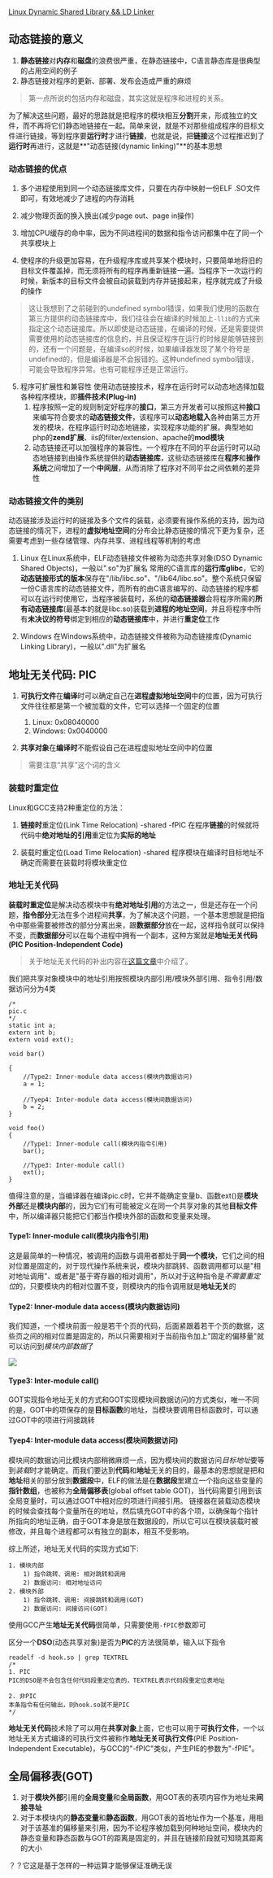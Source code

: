[Linux Dynamic Shared Library && LD Linker](https://www.cnblogs.com/LittleHann/p/4244863.html)

## 动态链接的意义


1. **静态链接**对**内存**和**磁盘**的浪费很严重，在静态链接中，C语言静态库是很典型的占用空间的例子
2. 静态链接对程序的更新、部署、发布会造成严重的麻烦


> 第一点所说的包括内存和磁盘，其实这就是程序和进程的关系。

为了解决这些问题，最好的思路就是把程序的模块相互**分割**开来，形成独立的文件，而不再将它们静态地链接在一起。简单来说，就是不对那些组成程序的目标文件进行链接，等到程序要**运行时**才进行**链接**，也就是说，把**链接**这个过程推迟到了**运行时**再进行，这就是**"动态链接(dynamic linking)"**的基本思想

### 动态链接的优点


1. 多个进程使用到同一个动态链接库文件，只要在内存中映射一份ELF .SO文件即可，有效地减少了进程的内存消耗

2. 减少物理页面的换入换出(减少page out、page in操作)

3. 增加CPU缓存的命中率，因为不同进程间的数据和指令访问都集中在了同一个共享模块上

4. 使程序的升级更加容易，在升级程序库或共享某个模块时，只要简单地将旧的目标文件覆盖掉，而无须将所有的程序再重新链接一遍。当程序下一次运行的时候，新版本的目标文件会被自动装载到内存并链接起来，程序就完成了升级的操作
>这让我想到了之前碰到的undefined symbol错误，如果我们使用的函数在第三方提供的动态链接库中，我们往往会在编译的时候加上`-llib`的方式来指定这个动态链接库。所以即使是动态链接，在编译的时候，还是需要提供需要使用的动态链接库的信息的，并且保证程序在运行的时候是能够链接到的，还有一个问题是，在编译so的时候，如果编译器发现了某个符号是undefined的，但是编译器是不会报错的。这种undefined symbol错误，可能会导致程序异常。也有可能程序还是正常运行。

5. 程序可扩展性和兼容性
使用动态链接技术，程序在运行时可以动态地选择加载各种程序模块，即**插件技术(Plug-in)**
    1) 程序按照一定的规则制定好程序的**接口**，第三方开发者可以按照这种**接口**来编写符合要求的**动态链接文件**，该程序可以**动态地载入**各种由第三方开发的模块，在程序运行时动态地链接，实现程序功能的扩展。典型地如php的**zend扩展**、iis的filter/extension、apache的**mod模块**
    2) 动态链接还可以加强程序的兼容性。一个程序在不同的平台运行时可以动态地链接到由操作系统提供的**动态链接库**，这些动态链接库在**程序**和**操作系统**之间增加了一个**中间层**，从而消除了程序对不同平台之间依赖的差异性




### 动态链接文件的类别

动态链接涉及运行时的链接及多个文件的装载，必须要有操作系统的支持，因为动态链接的情况下，进程的**虚拟地址空间**的分布会比静态链接的情况下更为复杂，还需要考虑到一些存储管理、内存共享、进程线程等机制的考虑


1. Linux
在Linux系统中，ELF动态链接文件被称为动态共享对象(DSO Dynamic Shared Objects)，一般以".so"为扩展名
常用的C语言库的**运行库glibc**，它的**动态链接形式的版本**保存在"/lib/libc.so"、"/lib64/libc.so"。整个系统只保留一份C语言库的动态链接文件，而所有的由C语言编写的、动态链接的程序都可以在运行时使用它，当程序被装载时，系统的**动态链接器**会将程序所需的**所有动态链接库**(最基本的就是libc.so)装载到**进程的地址空间**，并且将程序中所有**未决议的符号**绑定到相应的**动态链接库**中，并进行**重定位**工作

2. Windows
在Windows系统中，动态链接文件被称为动态链接库(Dynamic Linking Library)，一般以".dll"为扩展名

## 地址无关代码: PIC
1. **可执行文件**在**编译**时可以确定自己在**进程虚拟地址空间**中的位置，因为可执行文件往往都是第一个被加载的文件，它可以选择一个固定的位置
    1) Linux: 0x08040000
    2) Windows: 0x0040000

2. **共享对象**在**编译时**不能假设自己在进程虚拟地址空间中的位置
>需要注意“共享”这个词的含义
### 装载时重定位
Linux和GCC支持2种重定位的方法：
1. **链接时**重定位(Link Time Relocation)
-shared -fPIC
在程序**链接**的时候就将代码中**绝对地址的引用**重定位为**实际的地址**

2. 装载时重定位(Load Time Relocation)
-shared 
程序模块在编译时目标地址不确定而需要在装载时将模块重定位

### 地址无关代码
**装载时重定位**是解决动态模块中有**绝对地址引用**的方法之一，但是还存在一个问题，**指令部分**无法在多个进程间**共享**，为了解决这个问题，一个基本思想就是把指令中那些需要被修改的部分分离出来，跟**数据部分**放在一起，这样指令就可以保持不变，而**数据部分**可以在每个进程中拥有一个副本，这种方案就是**地址无关代码(PIC Position-Independent Code)**

> 关于地址无关代码的补出内容在[这篇文章](./load-time-relocation.md)中介绍了。

我们把共享对象模块中的地址引用按照模块内部引用/模块外部引用、指令引用/数据访问分为4类
```
/*
pic.c
*/
static int a;
extern int b;
extern void ext();

void bar()

{
    //Type2: Inner-module data access(模块内数据访问)
    a = 1;

    //Tyep4: Inter-module data access(模块间数据访问)
    b = 2;
}

void foo()
{
    //Type1: Inner-module call(模块内指令引用)
    bar();

    //Type3: Inter-module call()
    ext();
}
```
值得注意的是，当编译器在编译pic.c时，它并不能确定变量b、函数ext()是**模块外部**还是**模块内部**的，因为它们有可能被定义在同一个共享对象的其他**目标文件**中，所以编译器只能把它们都当作模块外部的函数和变量来处理。

#### Type1: Inner-module call(模块内指令引用)

这是最简单的一种情况，被调用的函数与调用者都处于**同一个模块**，它们之间的相对位置是固定的，对于现代操作系统来说，模块内部跳转、函数调用都可以是"相对地址调用"、或者是"基于寄存器的相对调用"，所以对于这种指令是*不需要重定位*的，只要模块内的相对位置不变，则模块内的指令调用就是**地址无关**的

#### Type2: Inner-module data access(模块内数据访问)

我们知道，一个模块前面一般是若干个页的代码，后面紧跟着若干个页的数据，这些页之间的相对位置是固定的，所以只需要相对于当前指令加上"固定的偏移量"就可以访问到*模块内部数据*了

![](https://images0.cnblogs.com/blog/532548/201502/011002133948420.png)

#### Type3: Inter-module call()

GOT实现指令地址无关的方式和GOT实现模块间数据访问的方式类似，唯一不同的是，GOT中的项保存的是**目标函数**的地址，当模块要调用目标函数时，可以通过GOT中的项进行间接跳转

#### Tyep4: Inter-module data access(模块间数据访问)

模块间的数据访问比模块内部稍微麻烦一点，因为模块间的数据访问*目标地址*要等到*装载*时才能确定。而我们要达到**代码**和**地址**无关的目的，最基本的思想就是把和**地址**相关的部分放到**数据段**中，ELF的做法是在**数据段**里建立一个指向这些变量的**指针数组**，也被称为**全局偏移表**(global offset table GOT)，当代码需要引用到该全局变量时，可以通过GOT中相对应的项进行间接引用。
链接器在装载动态模块的时候会查找每个变量所在的地址，然后填充GOT中的各个项，以确保每个指针所指向的地址正确，由于GOT本身是放在数据段的，所以它可以在模块装载时被修改，并且每个进程都可以有独立的副本，相互不受影响。

综上所述，地址无关代码的实现方式如下:
```
1. 模块内部
    1) 指令跳转、调用: 相对跳转和调用
    2) 数据访问: 相对地址访问
2. 模块外部
    1) 指令跳转、调用: 间接跳转和调用(GOT)
    2) 数据访问: 间接访问(GOT)
```

使用GCC产生**地址无关代码**很简单，只需要使用`-fPIC`参数即可

区分一个**DSO**(动态共享对象)是否为**PIC**的方法很简单，输入以下指令
```
readelf -d hook.so | grep TEXTREL
/*
1. PIC
PIC的DSO是不会包含任何代码段重定位表的，TEXTREL表示代码段重定位表地址

2. 非PIC
本条指令有任何输出，则hook.so就不是PIC
*/ 
```
**地址无关代码**技术除了可以用在**共享对象**上面，它也可以用于**可执行文件**，一个以地址无关方式编译的可执行文件被称作**地址无关可执行文件**(PIE Position-Independent Executable)，与GCC的"-fPIC"类似，产生PIE的参数为"-fPIE"。
## 全局偏移表(GOT)
1. 对于**模块外部**引用的**全局变量**和**全局函数**，用GOT表的表项内容作为地址来**间接寻址**
2. 对于本模块内的**静态变量**和**静态函数**，用GOT表的首地址作为一个基准，用相对于该基准的偏移量来引用，因为不论程序被加载到何种地址空间，模块内的静态变量和静态函数与GOT的距离是固定的，并且在链接阶段就可知晓其距离的大小

？？它这是基于怎样的一种运算才能够保证准确无误
